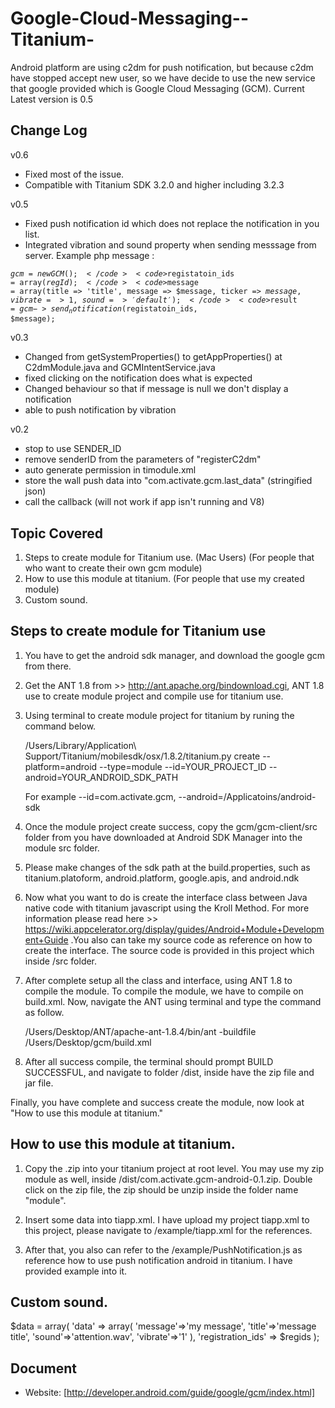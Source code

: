 Google-Cloud-Messaging--Titanium-
=================================
Android platform are using c2dm for push notification, but because c2dm have stopped accept new user, so we have decide to use the new service that google provided which is Google Cloud Messaging (GCM).
Current Latest version is 0.5

Change Log
------------
v0.6
- Fixed most of the issue.
- Compatible with Titanium SDK 3.2.0 and higher including 3.2.3

v0.5
- Fixed push notification id which does not replace the notification in you list.
- Integrated vibration and sound property when sending messsage from server.
Example php message : 

<code>$gcm = new GCM();</code>
<code>$registatoin_ids = array($regId);</code>
<code>$message = array(title => 'title', message => $message, ticker => $message, vibrate => 1, sound => 'default');</code>
<code>$result = $gcm->send_notification($registatoin_ids, $message);</code>


v0.3
- Changed from getSystemProperties() to getAppProperties() at C2dmModule.java and GCMIntentService.java
- fixed clicking on the notification does what is expected
- Changed behaviour so that if message is null we don't display a notification
- able to push notification by vibration

v0.2
- stop to use SENDER_ID
- remove senderID from the parameters of "registerC2dm"
- auto generate permission in timodule.xml
- store the wall push data into "com.activate.gcm.last_data" (stringified json)
- call the callback (will not work if app isn't running and V8)


Topic Covered
-------------
1. Steps to create module for Titanium use. (Mac Users) (For people that who want to create their own gcm module)
2. How to use this module at titanium. (For people that use my created module)
3. Custom sound.

Steps to create module for Titanium use
---------------------------------------
1. You have to get the android sdk manager, and download the google gcm from there.

2. Get the ANT 1.8 from >> http://ant.apache.org/bindownload.cgi, ANT 1.8 use to create module project and compile use for titanium use.

3. Using terminal to create module project for titanium by runing the command below.

    /Users/Library/Application\ Support/Titanium/mobilesdk/osx/1.8.2/titanium.py create --platform=android --type=module --id=YOUR_PROJECT_ID --android=YOUR_ANDROID_SDK_PATH
	
	For example --id=com.activate.gcm, --android=/Applicatoins/android-sdk
	
4. Once the module project create success, copy the gcm/gcm-client/src folder from you have downloaded at Android SDK Manager into the module src folder.

5. Please make changes of the sdk path at the build.properties, such as titanium.platoform, android.platform, google.apis, and android.ndk

6. Now what you want to do is create the interface class between Java native code with titanium javascript using the Kroll Method. For more information please read here >> https://wiki.appcelerator.org/display/guides/Android+Module+Development+Guide
.You also can take my source code as reference on how to create the interface. The source code is provided in this project which inside /src folder.

7. After complete setup all the class and interface, using ANT 1.8 to compile the module. To compile the module, we have to compile on build.xml. Now, navigate the ANT using terminal and type the command as follow.
	
	/Users/Desktop/ANT/apache-ant-1.8.4/bin/ant -buildfile /Users/Desktop/gcm/build.xml
	
8. After all success compile, the terminal should prompt BUILD SUCCESSFUL, and navigate to folder /dist, inside have the zip file and jar file. 

Finally, you have complete and success create the module, now look at "How to use this module at titanium."



How to use this module at titanium.
-------------
1. Copy the .zip into your titanium project at root level. You may use my zip module as well, inside /dist/com.activate.gcm-android-0.1.zip. Double click on the zip file, the zip should be unzip inside the folder name "module".

2. Insert some data into tiapp.xml. I have upload my project tiapp.xml to this project, please navigate to /example/tiapp.xml for the references.

3. After that, you also can refer to the /example/PushNotification.js as reference how to use push notification android in titanium. I have provided example into it.


Custom sound.
-------------

$data = array(
        'data' => array(
        	'message'=>'my message', 
        	'title'=>'message title',
        	'sound'=>'attention.wav',
        	'vibrate'=>'1'
        	),
        'registration_ids' => $regids
    );      


Document
------------------
   * Website: [http://developer.android.com/guide/google/gcm/index.html]